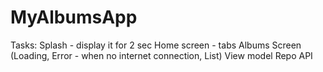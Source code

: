 # MyAlbumsApp

Tasks: 
  Splash - display it for 2 sec 
  Home screen - tabs 
  Albums 
    Screen (Loading, Error - when no internet connection, List) 
    View model 
    Repo 
    API 
